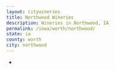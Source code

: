 ```yaml
---
layout: citywineries
title: Northwood Wineries
description: Wineries in Northwood, IA
permalink: /iowa/worth/northwood/
state: ia
county: worth
city: northwood
---
```

-
